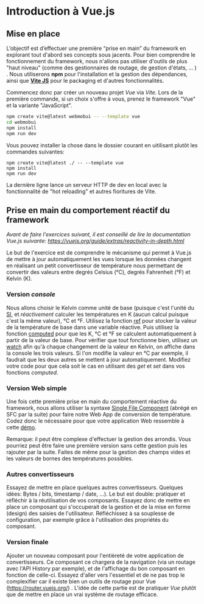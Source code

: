 # Introduction à Vue.js


## Mise en place

L’objectif est d’effectuer une première “prise en main” du framework en explorant tout d'abord ses concepts sous jacents. Pour bien comprendre le fonctionnement du framework, nous n'allons pas utiliser d'outils de plus "haut niveau" (comme des gestionnaires de routage, de gestion d'états, ... ) . Nous utiliserons **npm** pour l'installation et la gestion des dépendances, ainsi que [**Vite JS**](https://vitejs.dev/) pour le packaging et d'autres fonctionnalités. 

Commencez donc par créer un nouveau projet *Vue* via *Vite*. Lors de la première commande, si un choix s'offre à vous, prenez le framework  "Vue" et la variante "JavaScript".
```bash
npm create vite@latest webmobui -- --template vue
cd webmobui
npm install
npm run dev
```
Vous pouvez installer la chose dans le dossier courant en uitilisant plutôt les commandes suivantes:

```
npm create vite@latest ./ -- --template vue
npm install
npm run dev
```

La dernière ligne lance un serveur HTTP de dev en local avec la fonctionnalité de "hot reloading" et autres fioritures de Vite.

## Prise en main du comportement réactif du framework

*Avant de faire l'exercices suivant,  il est conseillé de lire la documentation Vue.js suivante: https://vuejs.org/guide/extras/reactivity-in-depth.html*

Le but de l'exercice est de comprendre le mécanisme qui permet à Vue.js de mettre à jour automatiquement les vues lorsque les données changent en réalisant un petit convertisseur de température nous permettant de convertir des valeurs entre degrés Celsius (°C), degrés Fahrenheit (°F) et Kelvin (K).

### Version *console*

Nous allons choisir le Kelvin comme unité de base (puisque c'est l'unité du [SI](https://fr.wikipedia.org/wiki/Syst%C3%A8me_international_d%27unit%C3%A9s),  et *réactivement* calculer les températures en K (aucun calcul puisque c'est la même valeur), °C et °F. Utilisez la fonction [ref](https://vuejs.org/api/reactivity-core.html#ref) pour stocker la valeur de la température de base dans une variable réactive. Puis utilisez la fonction [computed](https://vuejs.org/api/reactivity-core.html#computed) pour que les K, °C et °F se calculent automatiquement à partir de la valeur de base. Pour vérifier que tout fonctionne bien, utilisez un [watch](https://vuejs.org/api/reactivity-core.html#watch) afin qu'à chaque changement de la valeur en Kelvin, on affiche dans la console les trois valeurs. Si l'on modifie la valeur en °C par exemple, il faudrait que les deux autres se mettent à jour automatiquement. Modifiez votre code pour que cela soit le cas en utilisant des *get* et *set* dans vos fonctions *computed*.

### Version Web simple

Une fois cette première prise en main du comportement réactive du framework, nous allons utiliser la syntaxe [Single File Component](https://vuejs.org/api/sfc-spec.html)  (abrégé en SFC par la suite) pour faire notre Web App de conversion de température. Codez donc le nécessaire pour que votre application Web ressemble à cette [démo](https://chabloz.eu/files/temperatures/).

Remarque: il peut être complexe d'effectuer la gestion des arrondis. Vous pourriez peut être faire une première version sans cette gestion puis les rajouter par la suite. Faites de même pour la gestion des champs vides et les valeurs de bornes des températures possibles.  

### Autres convertisseurs

Essayez de mettre en place quelques autres convertisseurs. Quelques idées: Bytes / bits,  timestamp / date, ...). Le but est double: pratiquer et réfléchir à la réutilisation de vos composants.  Essayez donc de mettre en place un composant qui s'occuperait de la gestion et de la mise en forme (design) des saisies de l'utilisateur. Réfléchissez à sa souplesse de configuration, par exemple grâce à l'utilisation des propriétés du composant.

### Version finale

Ajouter un nouveau composant pour l'entièreté de votre application de convertisseurs. Ce composant ce chargera de la navigation (via un routage avec l'API History par exemple), et de l'affichage du bon composant  en fonction de celle-ci. Essayez d'aller vers l'essentiel et de ne pas trop le complexifier car il existe bien un outils de routage pour Vue (https://router.vuejs.org/) . L'idée de cette partie est de pratiquer *Vue* plutôt que de mettre en place un vrai système de routage efficace.
